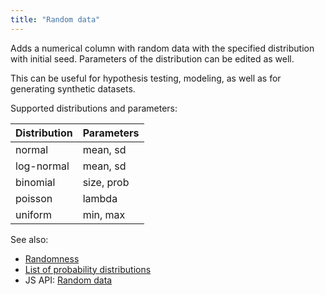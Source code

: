 ```yaml
---
title: "Random data"
---
```


Adds a numerical column with random data with the specified distribution with initial seed. Parameters of the
distribution can be edited as well.

This can be useful for hypothesis testing, modeling, as well as for generating synthetic datasets.

Supported distributions and parameters:

| Distribution | Parameters |
|--------------|------------|
| normal       | mean, sd   |
| log-normal   | mean, sd   |
| binomial     | size, prob |
| poisson      | lambda     |
| uniform      | min, max   |

See also:

* [Randomness](https://en.wikipedia.org/wiki/Randomness)
* [List of probability distributions](https://en.wikipedia.org/wiki/List_of_probability_distributions)
* JS API: [Random data](https://public.datagrok.ai/js/samples/domains/data-science/random-data)
